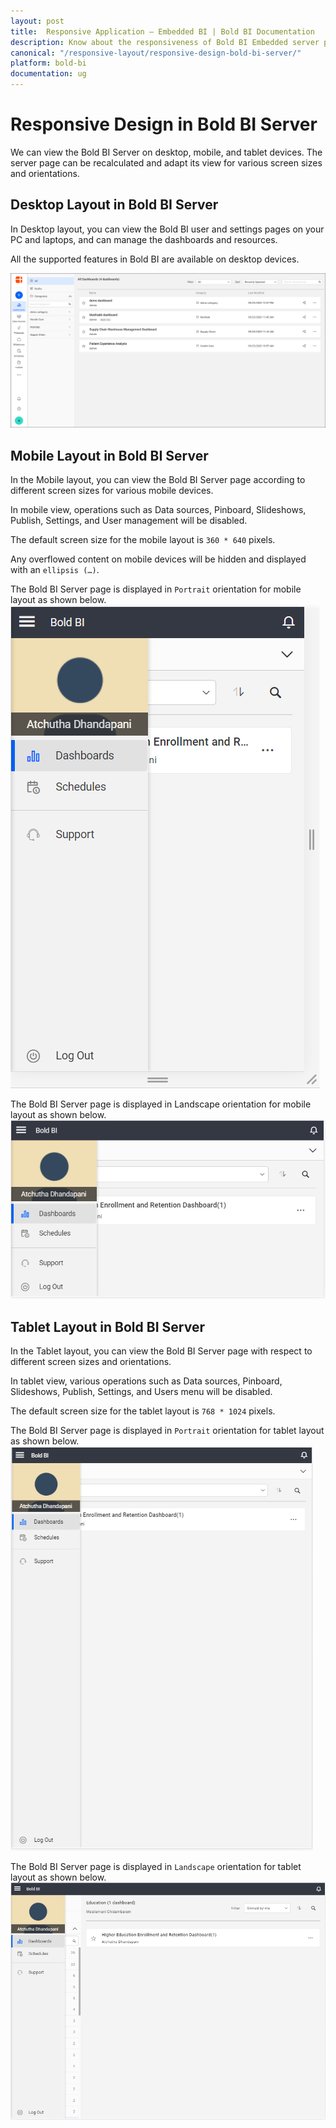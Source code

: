 ```yaml
---
layout: post
title:  Responsive Application – Embedded BI | Bold BI Documentation
description: Know about the responsiveness of Bold BI Embedded server pages in desktop, mobile and tablet devices for different screen sizes and orientations.
canonical: "/responsive-layout/responsive-design-bold-bi-server/"
platform: bold-bi
documentation: ug
---
```


# Responsive Design in Bold BI Server
We can view the Bold BI Server on desktop, mobile, and tablet devices. The server page can be recalculated and adapt its view for various screen sizes and orientations.

## Desktop Layout in Bold BI Server
In Desktop layout, you can view the Bold BI user and settings pages on your PC and laptops, and can manage the dashboards and resources.

All the supported features in Bold BI are available on desktop devices.

![Server desktop view](/static/assets/responsive-visualizations/images/server_desktop_view.png)

## Mobile Layout in Bold BI Server
In the Mobile layout, you can view the Bold BI Server page according to different screen sizes for various mobile devices.

In mobile view, operations such as Data sources, Pinboard, Slideshows, Publish, Settings, and User management will be disabled.

The default screen size for the mobile layout is `360 * 640` pixels.

Any overflowed content on mobile devices will be hidden and displayed with an `ellipsis (…)`.

The Bold BI Server page is displayed in `Portrait` orientation for mobile layout as shown below.
![Server mobile view portrait](/static/assets/responsive-visualizations/images/server_mobile_view-portrait.png)

The Bold BI Server page is displayed in Landscape orientation for mobile layout as shown below.
![Server mobile view landscape](/static/assets/responsive-visualizations/images/server-mobile-view-landscape.png)

## Tablet Layout in Bold BI Server
In the Tablet layout, you can view the Bold BI Server page with respect to different screen sizes and orientations.

In tablet view, various operations such as Data sources, Pinboard, Slideshows, Publish, Settings, and Users menu will be disabled.

The default screen size for the tablet layout is `768 * 1024` pixels.

The Bold BI Server page is displayed in `Portrait` orientation for tablet layout as shown below.
![Server tablet view portrait](/static/assets/responsive-visualizations/images/server_tablet_view-portrait.png)

The Bold BI Server page is displayed in `Landscape` orientation for tablet layout as shown below.
![Server tablet view landscape](/static/assets/responsive-visualizations/images/server_tablet_view-landscape.png)



